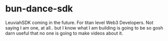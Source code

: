 # bun-dance-sdk
LeuviahSDK coming in the future.  For titan level Web3 Developers.  Not saying I am one, at all..  but I know what I am building is going to be so gosh darn useful that no one is going to make videos about it.
